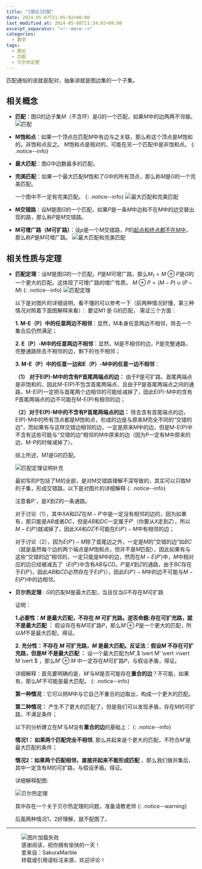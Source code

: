 ```yaml
---
title: "[图论]匹配"
date: 2024-05-07T21:05:02+08:00
last_modified_at: 2024-05-08T11:34:02+08:00
excerpt_separator: "<!--more-->"
categories:
  - 数学
tags:
  - 图论
  - 匹配
  - 贝尔热定理
---
```


匹配通俗的说就是配对，抽象讲就是图边集的一个子集。
<!--more-->
## 相关概念
- **匹配**：图$G$的边子集$M$（不含环）是$G$的一个匹配，如果$M$中的边两两不邻接。
  ![匹配](/sakuramarble/assets/post-pictures/2024-05-07-[图论]匹配/匹配.png)
- **M饱和点**：如果一个顶点在匹配$M$中有边与之关联，那么称这个顶点是$M$饱和的。非饱和点反之。
  $M$饱和点是相对的，可能在另一个匹配中是非饱和点。
  {: .notice--info}
- **最大匹配**：图$G$中边数最多的匹配。
- **完美匹配**：如果一个最大匹配$M$饱和了$G$中的所有顶点，那么称$M$是$G$的一个完美匹配。
  
  一个图中不一定有完美匹配。
  {: .notice--info}
  ![最大匹配和完美匹配](/sakuramarble/assets/post-pictures/2024-05-07-[图论]匹配/最大匹配和完美匹配.png)
- **M交错路**：设$M$是图$G$的一个匹配，如果$P$是一条$M$中边和不在$M$中的边交替出现的路，那么称$P$是$M$交错路。
- **M可增广路（M可扩路）**：设$p$是一个$M$交错路，$P$的<u>起点和终点都不在$M$中</u>，那么称$P$是$M$可增广路。
  ![最大匹配和完美匹配](/sakuramarble/assets/post-pictures/2024-05-07-[图论]匹配/M交错路和M可扩路.png)

## 相关性质与定理
- **匹配定理**：设$M$是图$G$的一个匹配，$P$是$M$可增广路，那么$M_1 = M\oplus P$是$G$的一个更大的匹配。这体现了可增广路的增广性质。
  $M\oplus P = (M-P)\cup(P-M)$
  {: .notice--info}
  ![匹配定理](/sakuramarble/assets/post-pictures/2024-05-07-[图论]匹配/匹配定理.png)

  以下是对图片的详细说明，看不懂的可以参考一下（前两种情况好懂，第三种情况对照着下面图解释来看）：
  要证M1 是 G的匹配， 需证三个方面：

  **1. M-E（P）中的任意两边不相邻**：显然，M本身任意两边不相邻，除去一个集合后仍然满足；

  **2. E（P）-M中的任意两边不相邻**：显然，M是不相邻的边，P是完整通路，完整通路除去不相邻的边，剩下的也不相邻；

  **3. M-E（P）中的任意一边和E（P）-M中的任意一边不相邻**：

  **（1） 对于E(P)-M中的含有P首尾两端点的边：** 由于P是可扩路，首尾两端点是非饱和的，因此M-E(P)不包含首尾两端点，且由于P是首尾两端点之间的通路，M-E(P)一定把与首尾两个边相邻的可能给减掉了，因此E(P)-M中的含有P首尾两端点的边不可能在M-E(P)有相邻的边；

  **（2）对于E(P)-M中的不含有P首尾两端点的边：** 除去含有首尾端点的边，E(P)-M中的所有顶点都是M饱和点，形成的边是与原来$M$完全不同的“交错的边”，而如果有与这样交错边相邻的边，一定是原来M中的边，但是M-E(P)中不含有这些可能与“交错的边”相邻的M中原来的边（因为P一定有M中原来的边，M-P的时候减掉了）。

  综上所述，M1是G的匹配。

  ![匹配定理证明补充](/sakuramarble/assets/post-pictures/2024-05-07-[图论]匹配/匹配定理证明补充.jpg)
  
  最初写的P包括了M的全部，是对M交错路理解不深导致的，其实可以只取M的子集，形成交错路，以下是对图片的详细解释
  {: .notice--info}

  注意看P'，是X到Z的一条通路。

  对于讨论（1），其中$XA$和$DZ$在$M-P'$中是一定没有相邻的边的，因为如果有，那只能是$AB$或者$DC$，但是$AB$和$DC$一定属于$P'$（你要从$X$走到$Z$），所以$M-E(P')$就减掉了，因此$XA$和$DZ$不可能在$E(P')-M$中有相邻的边；

  对于讨论（2），因为$E(P')-M$除了首尾边之外，一定是$M$的“交错的边”如$BC$（就是虽然每个边的两个端点是$M$饱和点，但并不是$M$匹配），因此如果有与这些“交错的边”相邻的，一定只能是$M$中的边，然而在$M-E(P')$中，$M$中相对应的边已经被减去了（$E(P')$中含有$AB$与$CD$。$P'$是$X$到$Z$的通路，由于$BC$存在于$E(P')$，因此$AB$和$CD$必然存在于$E(P')$），因此$E(P')-M$中的边不可能与$M-E(P')$中的边相邻。

- **贝尔热定理** : $G$的匹配$M$是最大匹配，当且仅当$G$不存在$M$可扩路
  
  证明：
  
  **1.必要性：$M$ 是最大匹配，不存在 $M$ 可扩充路。逆否命题:存在可扩充路，就不是最大匹配 ：** 假设存在有$M$可扩路$P$，那么$M\oplus P$是一个更大的匹配，所以$M$不是最大匹配，得证。

  **2. 充分性：不存在 $M$ 可扩充路，$M$ 是最大匹配。反证法：假设$M$ 不存在可扩充路，但是$M$ 不是最大匹配 ：** 设一个最大匹配为$M'$,$ \vert M' \vert >\vert M \vert $ ，那么$M'\oplus M$ 中一定存在$M$可扩路$P$，与假设矛盾，得证。
  
  详细解释：首先要明确的是，$M'$与$M$是否可能存在**重合的边**？不可能，如果有，那么$M'$不可能是最大匹配。
  {: .notice--info}

  **第一种情况**：它可以把$M$中与它自己不重合的边取出，构成一个更大的匹配。

  **第二种情况：** 产生不了更大的匹配了，但是我们可以发现矛盾，存在$M$的可扩路，不满足条件；

  以下的分析建立在$M'$与$M$没有**重合的边**的基础上：
  {: .notice--info}

  **情况1： 如果两个匹配完全不相邻**, 那么并起来是个更大的匹配，不符合$M'$是最大匹配的条件；

  **情况2：如果两个匹配相邻，直接并起来不能形成匹配** ，那么我们做并集后，其中一定含有$M$的可扩路，与假设矛盾。得证。
  
  详细解释配图:
  
  ![贝尔热定理](/sakuramarble/assets/post-pictures/2024-05-07-[图论]匹配/贝尔热定理.jpg)
  
  其中存在一个关于贝尔热定理的问题，准备请教老师
  {: .notice--warning}

  后面两种情况1，2好理解，就不配图了。
---
<figure>
  <img src="/sakuramarble/assets/images/thanks.png" alt="图片加载失败">
  <figcaption>
  感谢阅读，祝你拥有愉快的一天！
  <br>
  爱来自：SakuraMarble
  <br>
  转载或引用请标注来源，欢迎评论！
  </figcaption>
</figure>

<script src="https://utteranc.es/client.js"
        repo="SakuraMarble/sakuramarble"
        issue-term="pathname"
        label="✨"
        theme="github-dark"
        crossorigin="anonymous"
        async>
</script>